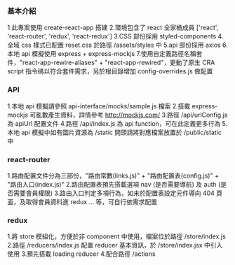 ### 基本介紹
1.此專案使用 create-react-app 搭建
2.環境包含了 react 全家桶成員 ['react', 'react-router', 'redux', 'react-redux']
3.CSS 部份採用 styled-components
4.全域 css 樣式已配置 reset.css 於路徑 /assets/styles 中
5.api 部份採用 axios
6.本地 api 模擬使用 express + express-mockjs
7.使用自定義路徑名稱套件，"react-app-rewire-aliases" + "react-app-rewired"，更動了原生
  CRA script 指令碼以符合套件需求，另於根目錄增加 config-overrides.js 做配置

### API
1.本地 api 模擬請參照 api-interface/mocks/sample.js 檔案
2.搭載 express-mockjs 可亂數產生資料，詳情參考 http://mockjs.com/
3.路徑 /api/urlConfig.js 為 apiUrl 配置文件
4.路徑 /api/index.js 為 api function，可在此定義更多行為
5.本地 api 模擬中如有圖片資源為 /static 開頭請將對應檔案放置於 /public/static 中

### react-router
1.路由配置文件分為三部份，"路由常數(links.js)" + "路由配置表(config.js)" + "路由入口(index.js)"
2.路由配置表預先搭載選項 nav (是否需要導航) 及 auth (是否需要會員權限)
3.路由入口判定多項行為，如未於配置表設定元件導向 404 頁面，及取得會員資料進 redux ... 等，可自行依需求配置

### redux
1.將 store 模組化，方便於非 component 中使用，檔案位於路徑 /store/index.js
2.路徑 /reducers/index.js 配置 reducer 基本資訊，於 /store/index.jsx 中引入使用
3.預先搭載 loading reducer
4.配合路徑 /actions